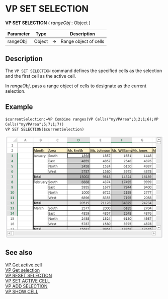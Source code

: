 # VP SET SELECTION

<!-- REF #_method_.VP SET SELECTION.Syntax -->
**VP SET SELECTION** ( *rangeObj* : Object  ) <!-- END REF -->

<!-- REF #_method_.VP SET SELECTION.Params -->

|Parameter|Type||Description|
|---|---|---|---|
|rangeObj |Object|->|Range object of cells|<!-- END REF -->

## Description

The `VP SET SELECTION` command <!-- REF #_method_.VP SET SELECTION.Summary -->defines the specified cells as the selection and the first cell as the active cell<!-- END REF -->.

In *rangeObj*, pass a range object of cells to designate as the current selection.

## Example

```4d
$currentSelection:=VP Combine ranges(VP Cells("myVPArea";3;2;1;6);VP Cells("myVPArea";5;7;1;7))
VP SET SELECTION($currentSelection)
```

![](../images/cmd_vpSetSelection.PNG)

## See also

[VP Get active cell](VP%20Get%20active%20cell.md)<br/>
[VP Get selection](VP%20Get%20selection.md)<br/>
[VP RESET SELECTION](VP%20RESET%20SELECTION.md)<br/>
[VP SET ACTIVE CELL](VP%20SET%20ACTIVE%20CELL.md)<br/>
[VP ADD SELECTION](vp-add-selection)<br/>
[VP SHOW CELL](VP%20SHOW%20CELL.md)